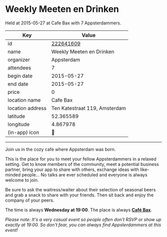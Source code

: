 # Weekly Meeten en Drinken
Held at 2015-05-27 at Cafe Bax with 7 Appsterdammers.
        
|Key|Value
|---|---|
|id|[222641609](https://www.meetup.com/appsterdam/events/222641609/)|
|name|Weekly Meeten en Drinken|
|organizer|Appsterdam|
|attendees|7|
|begin date|2015-05-27|
|end date|2015-05-27|
|price|0|
|location name|Cafe Bax|
|location address|Ten Katestraat 119, Amsterdam|
|latitude|52.365589|
|longitude|4.867978|
|(in-app) icon|🍺|

---

Join us in the cozy cafe where Appsterdam was born.

This is the place for you to meet your fellow Appsterdammers in a relaxed setting. Get to know members of the community, meet a potential business partner, bring your app to share with others, exchange ideas with like-minded people... No talks are ever scheduled and everyone is always welcome to join.

Be sure to ask the waitress/waiter about their selection of seasonal beers and grab a snack to share with your friends. Then sit back and enjoy the company of your peers.

The time is always **Wednesday at 19:00**. The place is always **[Café Bax](http://www.cafebax.nl/)**.

*Please note: It's a very casual event so people often don't RSVP or show up exactly at 19:00. So don't fear, you can *always* find Appsterdammers at this event!*


